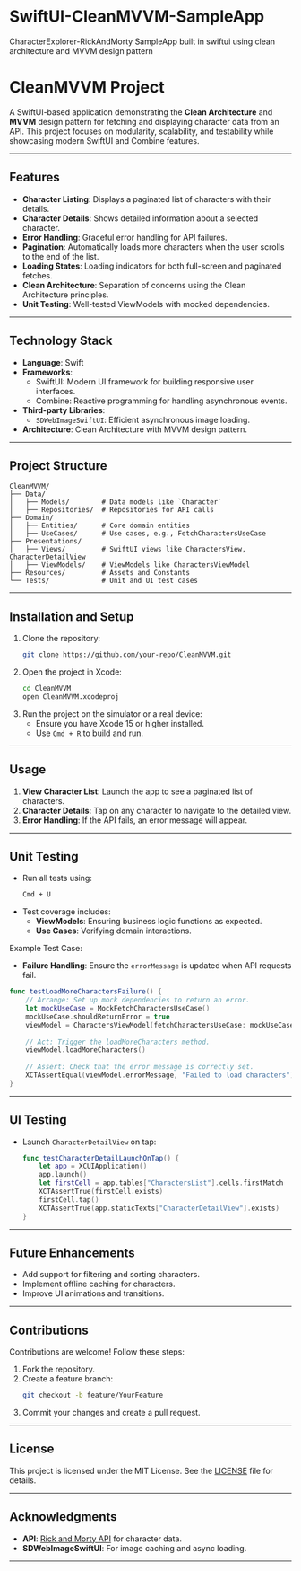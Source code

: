 # SwiftUI-CleanMVVM-SampleApp
CharacterExplorer-RickAndMorty SampleApp built in swiftui using  clean architecture and MVVM design pattern

# CleanMVVM Project

A SwiftUI-based application demonstrating the **Clean Architecture** and **MVVM** design pattern for fetching and displaying character data from an API. This project focuses on modularity, scalability, and testability while showcasing modern SwiftUI and Combine features.

---

## Features

- **Character Listing**: Displays a paginated list of characters with their details.
- **Character Details**: Shows detailed information about a selected character.
- **Error Handling**: Graceful error handling for API failures.
- **Pagination**: Automatically loads more characters when the user scrolls to the end of the list.
- **Loading States**: Loading indicators for both full-screen and paginated fetches.
- **Clean Architecture**: Separation of concerns using the Clean Architecture principles.
- **Unit Testing**: Well-tested ViewModels with mocked dependencies.

---

## Technology Stack

- **Language**: Swift
- **Frameworks**: 
  - SwiftUI: Modern UI framework for building responsive user interfaces.
  - Combine: Reactive programming for handling asynchronous events.
- **Third-party Libraries**:
  - `SDWebImageSwiftUI`: Efficient asynchronous image loading.
- **Architecture**: Clean Architecture with MVVM design pattern.

---

## Project Structure

```
CleanMVVM/
├── Data/
│   ├── Models/        # Data models like `Character`
│   ├── Repositories/  # Repositories for API calls
├── Domain/
│   ├── Entities/      # Core domain entities
│   ├── UseCases/      # Use cases, e.g., FetchCharactersUseCase
├── Presentations/
│   ├── Views/         # SwiftUI views like CharactersView, CharacterDetailView
│   ├── ViewModels/    # ViewModels like CharactersViewModel
├── Resources/         # Assets and Constants
└── Tests/             # Unit and UI test cases
```

---

## Installation and Setup

1. Clone the repository:
   ```bash
   git clone https://github.com/your-repo/CleanMVVM.git
   ```
2. Open the project in Xcode:
   ```bash
   cd CleanMVVM
   open CleanMVVM.xcodeproj
   ```
3. Run the project on the simulator or a real device:
   - Ensure you have Xcode 15 or higher installed.
   - Use `Cmd + R` to build and run.

---

## Usage

1. **View Character List**: Launch the app to see a paginated list of characters.
2. **Character Details**: Tap on any character to navigate to the detailed view.
3. **Error Handling**: If the API fails, an error message will appear.

---

## Unit Testing

- Run all tests using:
  ```bash
  Cmd + U
  ```
- Test coverage includes:
  - **ViewModels**: Ensuring business logic functions as expected.
  - **Use Cases**: Verifying domain interactions.

Example Test Case:

- **Failure Handling**: Ensure the `errorMessage` is updated when API requests fail.

```swift
func testLoadMoreCharactersFailure() {
    // Arrange: Set up mock dependencies to return an error.
    let mockUseCase = MockFetchCharactersUseCase()
    mockUseCase.shouldReturnError = true
    viewModel = CharactersViewModel(fetchCharactersUseCase: mockUseCase)
    
    // Act: Trigger the loadMoreCharacters method.
    viewModel.loadMoreCharacters()
    
    // Assert: Check that the error message is correctly set.
    XCTAssertEqual(viewModel.errorMessage, "Failed to load characters")
}
```

---

## UI Testing

- Launch `CharacterDetailView` on tap:
  ```swift
  func testCharacterDetailLaunchOnTap() {
      let app = XCUIApplication()
      app.launch()
      let firstCell = app.tables["CharactersList"].cells.firstMatch
      XCTAssertTrue(firstCell.exists)
      firstCell.tap()
      XCTAssertTrue(app.staticTexts["CharacterDetailView"].exists)
  }
  ```

---

## Future Enhancements

- Add support for filtering and sorting characters.
- Implement offline caching for characters.
- Improve UI animations and transitions.

---

## Contributions

Contributions are welcome! Follow these steps:

1. Fork the repository.
2. Create a feature branch:
   ```bash
   git checkout -b feature/YourFeature
   ```
3. Commit your changes and create a pull request.

---

## License

This project is licensed under the MIT License. See the [LICENSE](LICENSE) file for details.

---

## Acknowledgments

- **API**: [Rick and Morty API](https://rickandmortyapi.com/) for character data.
- **SDWebImageSwiftUI**: For image caching and async loading.

--- 

